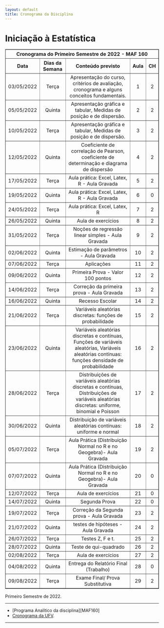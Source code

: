 ```yaml
---
layout: default
title: Cronograma da Disciplina
---
```


<h1 class="pageTitle">Iniciação à Estatística</h1>
<!--
<DIV align="center"><CENTER>
<TABLE border="1" cellpadding="5" cellspacing="0">

<tr>
    <th colspan="3" align="center">Avaliações</th>
</tr>

<tr>
    <th>Provas</th>
    <th align="center">Data (Conteúdo) </th>
    <th align="center">Valor </th>
</tr>

<tr>
<td valign="center" align="center"> 1ª Prova<BR></td>  
          <td valign="center" align="center">  Dia 25 de Abril - Quinta.<BR> (Ver Cronograma)</td>
<td valign="center" align="center">100 pontos</td>
</tr>

<tr>
<td valign="center" align="center"> 2ª Prova<BR></td>  
          <td valign="center" align="center">  Dia 30 de Maio - Quinta.<BR> (Ver Cronograma)</td>
<td valign="center" align="center">100 pontos</td>
</tr>

<tr>
<td valign="center" align="center"> 3ª Prova<BR></td>  
          <td valign="center" align="center">  Dia 04 de Julho - Quinta.<BR>(Ver Cronograma)</td>
<td valign="center" align="center">100 pontos</td>
</tr>

<tr>
    <th colspan="3" align="center">Resultado = Média das 3 provas</th>
</tr>

<tr>
<td valign="center" align="center"> Exame Final<BR> e <BR> Substitutiva</td>  
          <td valign="center" align="center">  Dia 09 de Julho- Terça.<BR>(Toda a Matéria)</td>
<td valign="center" align="center">100 pontos</td>
</tr>
  
</TABLE>
</CENTER></DIV>
-->
<DIV align="center"><CENTER>
<TABLE border="1" cellpadding="5" cellspacing="0">

<tr>
    <th colspan="5" align="center">Cronograma do Primeiro Semestre de 2022 - MAF 160</th>


<tr>		
<th valign="center" align="center">	Data	<BR></th>
<th valign="center" align="center">	Dias da Semana	<BR></th>
<th valign="center" align="center">	Conteúdo previsto	<BR></th>
<th valign="center" align="center">	Aula	<BR></th>
<th valign="center" align="center">	CH	<BR></th>
</tr>		
<tr>		
<td valign="center" align="center">	03/05/2022	<BR></td>
<td valign="center" align="center">	Terça	<BR></td>
<td valign="center" align="center">	Apresentação do curso, critérios de avaliação, cronograma e alguns conceitos fundamentais.	<BR></td>
<td valign="center" align="center">	1	<BR></td>
<td valign="center" align="center">	2	<BR></td>
</tr>		
<tr>		
<td valign="center" align="center">	05/05/2022	<BR></td>
<td valign="center" align="center">	Quinta	<BR></td>
<td valign="center" align="center">	Apresentação gráfica e tabular, Medidas de posição e de dispersão.	<BR></td>
<td valign="center" align="center">	2	<BR></td>
<td valign="center" align="center">	2	<BR></td>
</tr>		
<tr>		
<td valign="center" align="center">	10/05/2022	<BR></td>
<td valign="center" align="center">	Terça	<BR></td>
<td valign="center" align="center">	Apresentação gráfica e tabular, Medidas de posição e de dispersão.	<BR></td>
<td valign="center" align="center">	3	<BR></td>
<td valign="center" align="center">	2	<BR></td>
</tr>		
<tr>		
<td valign="center" align="center">	12/05/2022	<BR></td>
<td valign="center" align="center">	Quinta	<BR></td>
<td valign="center" align="center">	Coeficiente de correlação de Pearson, coeficiente de determinação e diagrama de dispersão	<BR></td>
<td valign="center" align="center">	4	<BR></td>
<td valign="center" align="center">	2	<BR></td>
</tr>		
<tr>		
<td valign="center" align="center">	17/05/2022	<BR></td>
<td valign="center" align="center">	Terça	<BR></td>
<td valign="center" align="center">	Aula prática: Excel, Latex, R - Aula Gravada	<BR></td>
<td valign="center" align="center">	5	<BR></td>
<td valign="center" align="center">	2	<BR></td>
</tr>		
<tr>		
<td valign="center" align="center">	19/05/2022	<BR></td>
<td valign="center" align="center">	Quinta	<BR></td>
<td valign="center" align="center">	Aula prática: Excel, Latex, R - Aula Gravada	<BR></td>
<td valign="center" align="center">	6	<BR></td>
<td valign="center" align="center">	0	<BR></td>
</tr>		
<tr>		
<td valign="center" align="center">	24/05/2022	<BR></td>
<td valign="center" align="center">	Terça	<BR></td>
<td valign="center" align="center">	Aula prática: Excel, Latex, R	<BR></td>
<td valign="center" align="center">	7	<BR></td>
<td valign="center" align="center">	2	<BR></td>
</tr>		
<tr>		
<td valign="center" align="center">	26/05/2022	<BR></td>
<td valign="center" align="center">	Quinta	<BR></td>
<td valign="center" align="center">	Aula de exercícios	<BR></td>
<td valign="center" align="center">	8	<BR></td>
<td valign="center" align="center">	2	<BR></td>
</tr>		
<tr>		
<td valign="center" align="center">	31/05/2022	<BR></td>
<td valign="center" align="center">	Terça	<BR></td>
<td valign="center" align="center">	Noções de regressão linear simples - Aula Gravada	<BR></td>
<td valign="center" align="center">	9	<BR></td>
<td valign="center" align="center">	2	<BR></td>
</tr>		
<tr>		
<td valign="center" align="center">	02/06/2022	<BR></td>
<td valign="center" align="center">	Quinta	<BR></td>
<td valign="center" align="center">	Estimação de parâmetros - Aula Gravada	<BR></td>
<td valign="center" align="center">	10	<BR></td>
<td valign="center" align="center">	2	<BR></td>
</tr>		
<tr>		
<td valign="center" align="center">	07/06/2022	<BR></td>
<td valign="center" align="center">	Terça	<BR></td>
<td valign="center" align="center">	Aplicações	<BR></td>
<td valign="center" align="center">	11	<BR></td>
<td valign="center" align="center">	2	<BR></td>
</tr>		
<tr>		
<td valign="center" align="center">	09/06/2022	<BR></td>
<td valign="center" align="center">	Quinta	<BR></td>
<td valign="center" align="center">	Primeira Prova - Valor 100 pontos	<BR></td>
<td valign="center" align="center">	12	<BR></td>
<td valign="center" align="center">	2	<BR></td>
</tr>		
<tr>		
<td valign="center" align="center">	14/06/2022	<BR></td>
<td valign="center" align="center">	Terça	<BR></td>
<td valign="center" align="center">	Correção da primeira prova - Aula Gravada	<BR></td>
<td valign="center" align="center">	13	<BR></td>
<td valign="center" align="center">	2	<BR></td>
</tr>		
<tr>		
<td valign="center" align="center">	16/06/2022	<BR></td>
<td valign="center" align="center">	Quinta	<BR></td>
<td valign="center" align="center">	Recesso Escolar	<BR></td>
<td valign="center" align="center">	14	<BR></td>
<td valign="center" align="center">	2	<BR></td>
</tr>		
<tr>		
<td valign="center" align="center">	21/06/2022	<BR></td>
<td valign="center" align="center">	Terça	<BR></td>
<td valign="center" align="center">	Variáveis aleatórias discretas: funções de probabilidade	<BR></td>
<td valign="center" align="center">	15	<BR></td>
<td valign="center" align="center">	2	<BR></td>
</tr>		
<tr>		
<td valign="center" align="center">	23/06/2022	<BR></td>
<td valign="center" align="center">	Quinta	<BR></td>
<td valign="center" align="center">	Variáveis aleatórias discretas e contínuas, Funções de variáveis aleatórias, Variáveis aleatórias contínuas: funções densidade de probabilidade	<BR></td>
<td valign="center" align="center">	16	<BR></td>
<td valign="center" align="center">	2	<BR></td>
</tr>		
<tr>		
<td valign="center" align="center">	28/06/2022	<BR></td>
<td valign="center" align="center">	Terça	<BR></td>
<td valign="center" align="center">	Distribuições de variáveis aleatórias discretas e contínuas, Distribuições de variáveis aleatórias discretas: uniforme, binomial e Poisson	<BR></td>
<td valign="center" align="center">	17	<BR></td>
<td valign="center" align="center">	2	<BR></td>
</tr>		
<tr>		
<td valign="center" align="center">	30/06/2022	<BR></td>
<td valign="center" align="center">	Quinta	<BR></td>
<td valign="center" align="center">	Distribuição de variáveis aleatórias contínuas: uniforme e normal	<BR></td>
<td valign="center" align="center">	18	<BR></td>
<td valign="center" align="center">	2	<BR></td>
</tr>		
<tr>		
<td valign="center" align="center">	05/07/2022	<BR></td>
<td valign="center" align="center">	Terça	<BR></td>
<td valign="center" align="center">	Aula Prática (Distribuição Normal no R e no Geogebra)- Aula Gravada	<BR></td>
<td valign="center" align="center">	19	<BR></td>
<td valign="center" align="center">	2	<BR></td>
</tr>		
<tr>		
<td valign="center" align="center">	07/07/2022	<BR></td>
<td valign="center" align="center">	Quinta	<BR></td>
<td valign="center" align="center">	Aula Prática (Distribuição Normal no R e no Geogebra)- Aula Gravada	<BR></td>
<td valign="center" align="center">	20	<BR></td>
<td valign="center" align="center">	0	<BR></td>
</tr>		
<tr>		
<td valign="center" align="center">	12/07/2022	<BR></td>
<td valign="center" align="center">	Terça	<BR></td>
<td valign="center" align="center">	Aula de exercícios	<BR></td>
<td valign="center" align="center">	21	<BR></td>
<td valign="center" align="center">	0	<BR></td>
</tr>		
<tr>		
<td valign="center" align="center">	14/07/2022	<BR></td>
<td valign="center" align="center">	Quinta	<BR></td>
<td valign="center" align="center">	Segunda Prova	<BR></td>
<td valign="center" align="center">	22	<BR></td>
<td valign="center" align="center">	0	<BR></td>
</tr>		
<tr>		
<td valign="center" align="center">	19/07/2022	<BR></td>
<td valign="center" align="center">	Terça	<BR></td>
<td valign="center" align="center">	Correção da Segunda prova - Aula Gravada	<BR></td>
<td valign="center" align="center">	23	<BR></td>
<td valign="center" align="center">	2	<BR></td>
</tr>		
<tr>		
<td valign="center" align="center">	21/07/2022	<BR></td>
<td valign="center" align="center">	Quinta	<BR></td>
<td valign="center" align="center">	testes de hipóteses - Aula Gravada	<BR></td>
<td valign="center" align="center">	24	<BR></td>
<td valign="center" align="center">	2	<BR></td>
</tr>		
<tr>		
<td valign="center" align="center">	26/07/2022	<BR></td>
<td valign="center" align="center">	Terça	<BR></td>
<td valign="center" align="center">	Testes Z, F e t.	<BR></td>
<td valign="center" align="center">	25	<BR></td>
<td valign="center" align="center">	2	<BR></td>
</tr>		
<tr>		
<td valign="center" align="center">	28/07/2022	<BR></td>
<td valign="center" align="center">	Quinta	<BR></td>
<td valign="center" align="center">	Teste de qui-quadrado	<BR></td>
<td valign="center" align="center">	26	<BR></td>
<td valign="center" align="center">	2	<BR></td>
</tr>		
<tr>		
<td valign="center" align="center">	02/08/2022	<BR></td>
<td valign="center" align="center">	Terça	<BR></td>
<td valign="center" align="center">	Aula de exercícios	<BR></td>
<td valign="center" align="center">	27	<BR></td>
<td valign="center" align="center">	2	<BR></td>
</tr>		
<tr>		
<td valign="center" align="center">	04/08/2022	<BR></td>
<td valign="center" align="center">	Quinta	<BR></td>
<td valign="center" align="center">	Entrega do Relatório Final (Trabalho)	<BR></td>
<td valign="center" align="center">	28	<BR></td>
<td valign="center" align="center">	0	<BR></td>
</tr>		
<tr>		
<td valign="center" align="center">	09/08/2022	<BR></td>
<td valign="center" align="center">	Terça	<BR></td>
<td valign="center" align="center">	Exame Final/ Prova Substitutiva	<BR></td>
<td valign="center" align="center">	29	<BR></td>
<td valign="center" align="center">	2	<BR></td>
</tr>		
		

</tr>		
		
		
		
	

</TABLE>
</CENTER></DIV>

<p class="intro">Primeiro Semestre de 2022.</p>

---

* [Programa Analítico da disciplina][MAF160] 
* [Cronograma da UFV][UFV-gh].

---

[UFV-gh]:https://www2.dti.ufv.br/noticias/files/anexos/1634730812.pdf
[MAF105]:https://www3.dti.ufv.br/dti/catalogo/programa-analitico/26334
